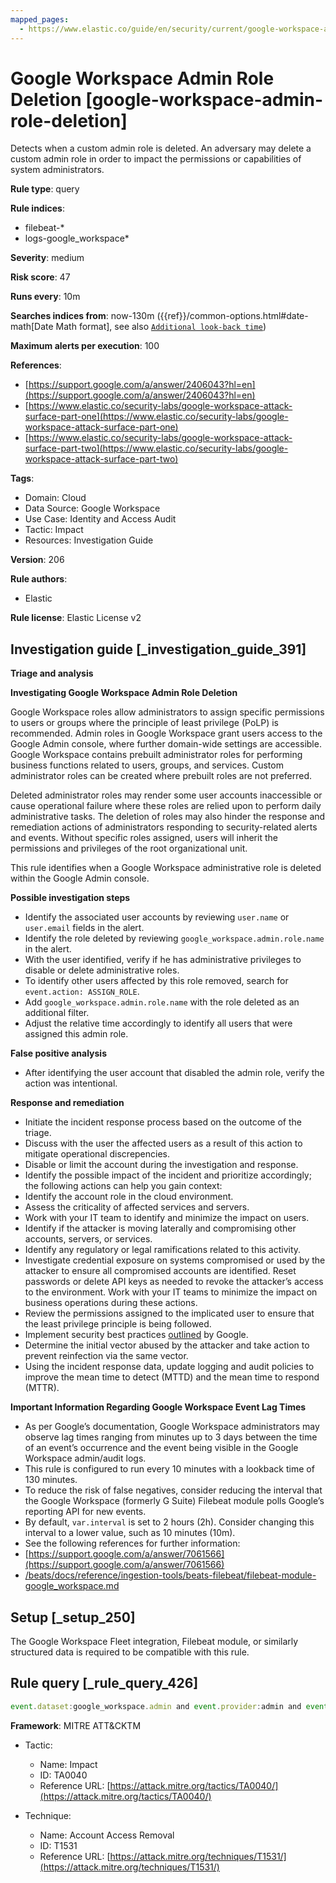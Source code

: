 ```yaml
---
mapped_pages:
  - https://www.elastic.co/guide/en/security/current/google-workspace-admin-role-deletion.html
---
```


# Google Workspace Admin Role Deletion [google-workspace-admin-role-deletion]

Detects when a custom admin role is deleted. An adversary may delete a custom admin role in order to impact the permissions or capabilities of system administrators.

**Rule type**: query

**Rule indices**:

* filebeat-*
* logs-google_workspace*

**Severity**: medium

**Risk score**: 47

**Runs every**: 10m

**Searches indices from**: now-130m ({{ref}}/common-options.html#date-math[Date Math format], see also [`Additional look-back time`](docs-content://solutions/security/detect-and-alert/create-detection-rule.md#rule-schedule))

**Maximum alerts per execution**: 100

**References**:

* [https://support.google.com/a/answer/2406043?hl=en](https://support.google.com/a/answer/2406043?hl=en)
* [https://www.elastic.co/security-labs/google-workspace-attack-surface-part-one](https://www.elastic.co/security-labs/google-workspace-attack-surface-part-one)
* [https://www.elastic.co/security-labs/google-workspace-attack-surface-part-two](https://www.elastic.co/security-labs/google-workspace-attack-surface-part-two)

**Tags**:

* Domain: Cloud
* Data Source: Google Workspace
* Use Case: Identity and Access Audit
* Tactic: Impact
* Resources: Investigation Guide

**Version**: 206

**Rule authors**:

* Elastic

**Rule license**: Elastic License v2

## Investigation guide [_investigation_guide_391]

**Triage and analysis**

**Investigating Google Workspace Admin Role Deletion**

Google Workspace roles allow administrators to assign specific permissions to users or groups where the principle of least privilege (PoLP) is recommended. Admin roles in Google Workspace grant users access to the Google Admin console, where further domain-wide settings are accessible. Google Workspace contains prebuilt administrator roles for performing business functions related to users, groups, and services. Custom administrator roles can be created where prebuilt roles are not preferred.

Deleted administrator roles may render some user accounts inaccessible or cause operational failure where these roles are relied upon to perform daily administrative tasks. The deletion of roles may also hinder the response and remediation actions of administrators responding to security-related alerts and events. Without specific roles assigned, users will inherit the permissions and privileges of the root organizational unit.

This rule identifies when a Google Workspace administrative role is deleted within the Google Admin console.

**Possible investigation steps**

* Identify the associated user accounts by reviewing `user.name` or `user.email` fields in the alert.
* Identify the role deleted by reviewing `google_workspace.admin.role.name` in the alert.
* With the user identified, verify if he has administrative privileges to disable or delete administrative roles.
* To identify other users affected by this role removed, search for `event.action: ASSIGN_ROLE`.
* Add `google_workspace.admin.role.name` with the role deleted as an additional filter.
* Adjust the relative time accordingly to identify all users that were assigned this admin role.

**False positive analysis**

* After identifying the user account that disabled the admin role, verify the action was intentional.

**Response and remediation**

* Initiate the incident response process based on the outcome of the triage.
* Discuss with the user the affected users as a result of this action to mitigate operational discrepencies.
* Disable or limit the account during the investigation and response.
* Identify the possible impact of the incident and prioritize accordingly; the following actions can help you gain context:
* Identify the account role in the cloud environment.
* Assess the criticality of affected services and servers.
* Work with your IT team to identify and minimize the impact on users.
* Identify if the attacker is moving laterally and compromising other accounts, servers, or services.
* Identify any regulatory or legal ramifications related to this activity.
* Investigate credential exposure on systems compromised or used by the attacker to ensure all compromised accounts are identified. Reset passwords or delete API keys as needed to revoke the attacker’s access to the environment. Work with your IT teams to minimize the impact on business operations during these actions.
* Review the permissions assigned to the implicated user to ensure that the least privilege principle is being followed.
* Implement security best practices [outlined](https://support.google.com/a/answer/7587183) by Google.
* Determine the initial vector abused by the attacker and take action to prevent reinfection via the same vector.
* Using the incident response data, update logging and audit policies to improve the mean time to detect (MTTD) and the mean time to respond (MTTR).

**Important Information Regarding Google Workspace Event Lag Times**

* As per Google’s documentation, Google Workspace administrators may observe lag times ranging from minutes up to 3 days between the time of an event’s occurrence and the event being visible in the Google Workspace admin/audit logs.
* This rule is configured to run every 10 minutes with a lookback time of 130 minutes.
* To reduce the risk of false negatives, consider reducing the interval that the Google Workspace (formerly G Suite) Filebeat module polls Google’s reporting API for new events.
* By default, `var.interval` is set to 2 hours (2h). Consider changing this interval to a lower value, such as 10 minutes (10m).
* See the following references for further information:
* [https://support.google.com/a/answer/7061566](https://support.google.com/a/answer/7061566)
* [/beats/docs/reference/ingestion-tools/beats-filebeat/filebeat-module-google_workspace.md](beats://reference/filebeat/filebeat-module-google_workspace.md)


## Setup [_setup_250]

The Google Workspace Fleet integration, Filebeat module, or similarly structured data is required to be compatible with this rule.


## Rule query [_rule_query_426]

```js
event.dataset:google_workspace.admin and event.provider:admin and event.category:iam and event.action:DELETE_ROLE
```

**Framework**: MITRE ATT&CKTM

* Tactic:

    * Name: Impact
    * ID: TA0040
    * Reference URL: [https://attack.mitre.org/tactics/TA0040/](https://attack.mitre.org/tactics/TA0040/)

* Technique:

    * Name: Account Access Removal
    * ID: T1531
    * Reference URL: [https://attack.mitre.org/techniques/T1531/](https://attack.mitre.org/techniques/T1531/)



